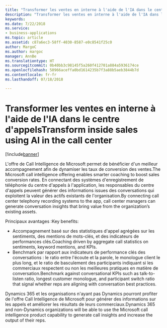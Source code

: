 ```yaml
---
title: "Transformer les ventes en interne à l'aide de l'IA dans le centre d'appels"
description: "Transformer les ventes en interne à l'aide de l'IA dans le centre d'appels"
keywords: 
ms.date: 7/22/2018
ms.service:
- business-applications
ms.topic: article
ms.assetid: c87a6ec3-58ff-4030-8587-e0c8541f25c0
author: MargoC
ms.author: margoc
manager: AnnBe
ms.translationtype: HT
ms.sourcegitcommit: 0b40bb3c98145f5a260f412701a884a5936174ce
ms.openlocfilehash: 50966aceffa0bd1614235b7f3a88b5aeb3844b7d
ms.contentlocale: fr-fr
ms.lasthandoff: 07/18/2018

---
```


# <a name="transform-inside-sales-using-ai-in-the-call-center"></a><span data-ttu-id="f93c1-103">Transformer les ventes en interne à l'aide de l'IA dans le centre d'appels</span><span class="sxs-lookup"><span data-stu-id="f93c1-103">Transform inside sales using AI in the call center</span></span>


[!include[banner](../../includes/banner.md)]


<span data-ttu-id="f93c1-104">L'offre de Call Intelligence de Microsoft permet de bénéficier d'un meilleur accompagnement afin de dynamiser les taux de conversion des ventes.</span><span class="sxs-lookup"><span data-stu-id="f93c1-104">The Microsoft call intelligence offering enables smarter coaching to boost sales conversion rates.</span></span> <span data-ttu-id="f93c1-105">En connectant des systèmes d'enregistrement de téléphonie du centre d'appels à l'application, les responsables du centre d'appels peuvent générer des informations issues des conversations qui exploitent la valeur des actifs existants de l'organisation.</span><span class="sxs-lookup"><span data-stu-id="f93c1-105">By connecting call center telephony recording systems to the app, call center managers can generate conversation insights that bring value from the organization’s existing assets.</span></span>

<span data-ttu-id="f93c1-106">Principaux avantages :</span><span class="sxs-lookup"><span data-stu-id="f93c1-106">Key benefits:</span></span>

-   <span data-ttu-id="f93c1-107">Accompagnement basé sur des statistiques d'appel agrégées sur les sentiments, des mentions de mots-clés, et des indicateurs de performances clés.</span><span class="sxs-lookup"><span data-stu-id="f93c1-107">Coaching driven by aggregate call statistics on sentiments, keyword mentions, and KPIs.</span></span> 
-   <span data-ttu-id="f93c1-108">Benchmark par rapport aux indicateurs de performance clés des conversations : le ratio entre l'écoute et la parole, le monologue client le plus long, et le ratio de basculement des participants indiquant si les commerciaux respectent ou non les meilleures pratiques en matière de conversation.</span><span class="sxs-lookup"><span data-stu-id="f93c1-108">Benchmark against conversational KPIs such as talk-to-listen ratio, longest customer monologue, and participant switch ratio that signal whether reps are aligning with conversation best practices.</span></span>

<span data-ttu-id="f93c1-109">Dynamics 365 et les organisations n'ayant pas Dynamics pourront profiter de l'offre Call Intelligence de Microsoft pour générer des informations sur les appels et améliorer les résultats de leurs commerciaux.</span><span class="sxs-lookup"><span data-stu-id="f93c1-109">Dynamics 365 and non-Dynamics organizations will be able to use the Microsoft call intelligence product capability to generate call insights and increase the output of their reps.</span></span>

